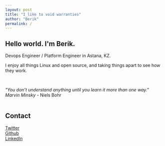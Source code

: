 ```yaml
---
layout: post
title: "I like to void warranties"
author: "Berik"
permalink: /
---
```


## Hello world. I'm Berik.

Devops Engineer / Platform Engineer in Astana, KZ.

I enjoy all things Linux and open source, and taking things apart to see how they work.

<br />

*"You don’t understand anything until you learn it more than one way." Marvin Minsky*
   \- Niels Bohr
<br />
<br />

## Contact
  <script type="text/javascript">
                function gen_mail_to_link(lhs,rhs,subject)
                {
                        document.write("<A HREF=\"mailto");
                        document.write(":" + lhs + "@");
                        document.write(rhs + "?subject=" + subject + "\">" + lhs + "@" + rhs + "<\/A>");
                        return
                }
  </script>
[Twitter](http://www.twitter.com/B3r1k) <br />
[Github](https://github.com/ashimov) <br />
[LinkedIn](https://www.linkedin.com/in/berik-ashimov) <br />
<SCRIPT LANGUAGE="JavaScript" type="text/javascript"> gen_mail_to_link('berik','ashimov.com','') </script><br />
